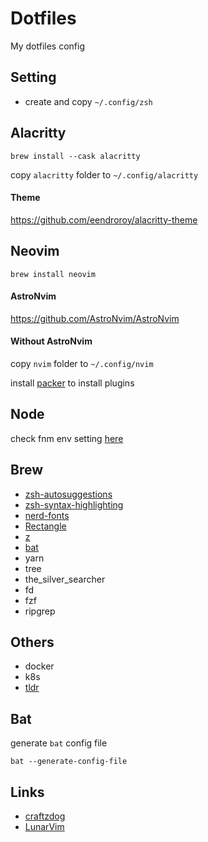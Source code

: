 # Dotfiles

My dotfiles config

## Setting

- create and copy `~/.config/zsh`

## Alacritty

```
brew install --cask alacritty
```

copy `alacritty` folder to `~/.config/alacritty`

#### Theme

https://github.com/eendroroy/alacritty-theme

## Neovim

```
brew install neovim
```

#### AstroNvim

https://github.com/AstroNvim/AstroNvim

#### Without AstroNvim

copy `nvim` folder to `~/.config/nvim`

install [packer](https://github.com/wbthomason/packer.nvim) to install plugins

## Node

check fnm env setting [here](https://github.com/Schniz/fnm#zsh)

## Brew

- [zsh-autosuggestions](https://github.com/zsh-users/zsh-autosuggestions)
- [zsh-syntax-highlighting](https://github.com/zsh-users/zsh-syntax-highlighting)
- [nerd-fonts](https://github.com/ryanoasis/nerd-fonts#option-4-homebrew-fonts)
- [Rectangle](https://github.com/rxhanson/Rectangle)
- [z](https://github.com/rupa/z)
- [bat](https://github.com/sharkdp/bat)
- yarn
- tree
- the_silver_searcher
- fd
- fzf
- ripgrep

## Others

- docker
- k8s
- [tldr](https://github.com/tldr-pages/tldr)

## Bat

generate `bat` config file

```
bat --generate-config-file
```

## Links

* [craftzdog](https://github.com/craftzdog/dotfiles-public)
* [LunarVim](https://github.com/ChristianChiarulli/LunarVim)
